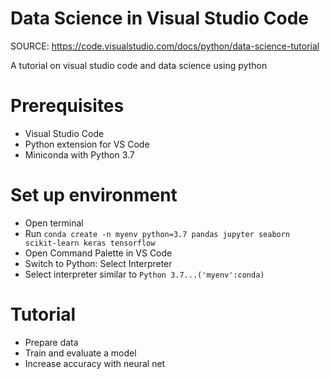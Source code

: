 # Data Science in Visual Studio Code
SOURCE: https://code.visualstudio.com/docs/python/data-science-tutorial

A tutorial on visual studio code and data science using python

# Prerequisites

- Visual Studio Code
- Python extension for VS Code
- Miniconda with Python 3.7

# Set up environment

- Open terminal 
- Run `conda create -n myenv python=3.7 pandas jupyter seaborn scikit-learn keras tensorflow`
- Open Command Palette in VS Code 
- Switch to Python: Select Interpreter 
- Select interpreter similar to `Python 3.7...('myenv':conda)`

# Tutorial

- Prepare data
- Train and evaluate a model
- Increase accuracy with neural net